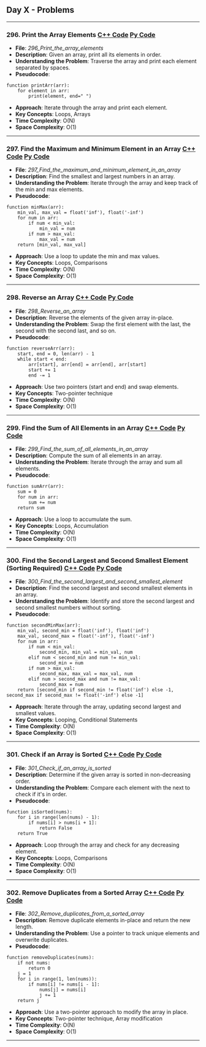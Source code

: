 ## Day X - Problems  

---

### 296. **Print the Array Elements** [C++ Code](./_296_Print_the_array_elements.cpp)  [Py Code](./_296_Print_the_array_elements.py)  

- **File**: _296_Print_the_array_elements_  
- **Description**: Given an array, print all its elements in order.  
- **Understanding the Problem**: Traverse the array and print each element separated by spaces.  
- **Pseudocode**:
```
function printArr(arr):
    for element in arr:
        print(element, end=" ")
```
- **Approach**: Iterate through the array and print each element.
- **Key Concepts**: Loops, Arrays
- **Time Complexity**: O(N)
- **Space Complexity**: O(1)

---

### 297. **Find the Maximum and Minimum Element in an Array** [C++ Code](./_297_Find_the_maximum_and_minimum_element_in_an_array.cpp)  [Py Code](./_297_Find_the_maximum_and_minimum_element_in_an_array.py)  

- **File**: _297_Find_the_maximum_and_minimum_element_in_an_array_  
- **Description**: Find the smallest and largest numbers in an array.  
- **Understanding the Problem**: Iterate through the array and keep track of the min and max elements.  
- **Pseudocode**:
```
function minMax(arr):
    min_val, max_val = float('inf'), float('-inf')
    for num in arr:
        if num < min_val:
            min_val = num
        if num > max_val:
            max_val = num
    return [min_val, max_val]
```
- **Approach**: Use a loop to update the min and max values.
- **Key Concepts**: Loops, Comparisons
- **Time Complexity**: O(N)
- **Space Complexity**: O(1)

---

### 298. **Reverse an Array** [C++ Code](./_298_Reverse_an_array.cpp)  [Py Code](./_298_Reverse_an_array.py)  

- **File**: _298_Reverse_an_array_  
- **Description**: Reverse the elements of the given array in-place.  
- **Understanding the Problem**: Swap the first element with the last, the second with the second last, and so on.  
- **Pseudocode**:
```
function reverseArr(arr):
    start, end = 0, len(arr) - 1
    while start < end:
        arr[start], arr[end] = arr[end], arr[start]
        start += 1
        end -= 1
```
- **Approach**: Use two pointers (start and end) and swap elements.
- **Key Concepts**: Two-pointer technique
- **Time Complexity**: O(N)
- **Space Complexity**: O(1)

---

### 299. **Find the Sum of All Elements in an Array** [C++ Code](./_299_Find_the_sum_of_all_elements_in_an_array.cpp)  [Py Code](./_299_Find_the_sum_of_all_elements_in_an_array.py)  

- **File**: _299_Find_the_sum_of_all_elements_in_an_array_  
- **Description**: Compute the sum of all elements in an array.  
- **Understanding the Problem**: Iterate through the array and sum all elements.  
- **Pseudocode**:
```
function sumArr(arr):
    sum = 0
    for num in arr:
        sum += num
    return sum
```
- **Approach**: Use a loop to accumulate the sum.
- **Key Concepts**: Loops, Accumulation
- **Time Complexity**: O(N)
- **Space Complexity**: O(1)

---

### 300. **Find the Second Largest and Second Smallest Element (Sorting Required)** [C++ Code](./_300_Find_the_second_largest_and_second_smallest_element.cpp)  [Py Code](./_300_Find_the_second_largest_and_second_smallest_element.py)  

- **File**: _300_Find_the_second_largest_and_second_smallest_element_  
- **Description**: Find the second largest and second smallest elements in an array.  
- **Understanding the Problem**: Identify and store the second largest and second smallest numbers without sorting.  
- **Pseudocode**:
```
function secondMinMax(arr):
    min_val, second_min = float('inf'), float('inf')
    max_val, second_max = float('-inf'), float('-inf')
    for num in arr:
        if num < min_val:
            second_min, min_val = min_val, num
        elif num < second_min and num != min_val:
            second_min = num
        if num > max_val:
            second_max, max_val = max_val, num
        elif num > second_max and num != max_val:
            second_max = num
    return [second_min if second_min != float('inf') else -1, second_max if second_max != float('-inf') else -1]
```
- **Approach**: Iterate through the array, updating second largest and smallest values.
- **Key Concepts**: Looping, Conditional Statements
- **Time Complexity**: O(N)
- **Space Complexity**: O(1)

---

### 301. **Check if an Array is Sorted** [C++ Code](./_301_Check_if_an_array_is_sorted.cpp)  [Py Code](./_301_Check_if_an_array_is_sorted.py)  

- **File**: _301_Check_if_an_array_is_sorted_  
- **Description**: Determine if the given array is sorted in non-decreasing order.  
- **Understanding the Problem**: Compare each element with the next to check if it's in order.  
- **Pseudocode**:
```
function isSorted(nums):
    for i in range(len(nums) - 1):
        if nums[i] > nums[i + 1]:
            return False
    return True
```
- **Approach**: Loop through the array and check for any decreasing element.
- **Key Concepts**: Loops, Comparisons
- **Time Complexity**: O(N)
- **Space Complexity**: O(1)

---

### 302. **Remove Duplicates from a Sorted Array** [C++ Code](./_302_Remove_duplicates_from_a_sorted_array.cpp)  [Py Code](./_302_Remove_duplicates_from_a_sorted_array.py)  

- **File**: _302_Remove_duplicates_from_a_sorted_array_  
- **Description**: Remove duplicate elements in-place and return the new length.  
- **Understanding the Problem**: Use a pointer to track unique elements and overwrite duplicates.  
- **Pseudocode**:
```
function removeDuplicates(nums):
    if not nums:
        return 0
    j = 1
    for i in range(1, len(nums)):
        if nums[i] != nums[i - 1]:
            nums[j] = nums[i]
            j += 1
    return j
```
- **Approach**: Use a two-pointer approach to modify the array in place.
- **Key Concepts**: Two-pointer technique, Array modification
- **Time Complexity**: O(N)
- **Space Complexity**: O(1)

---